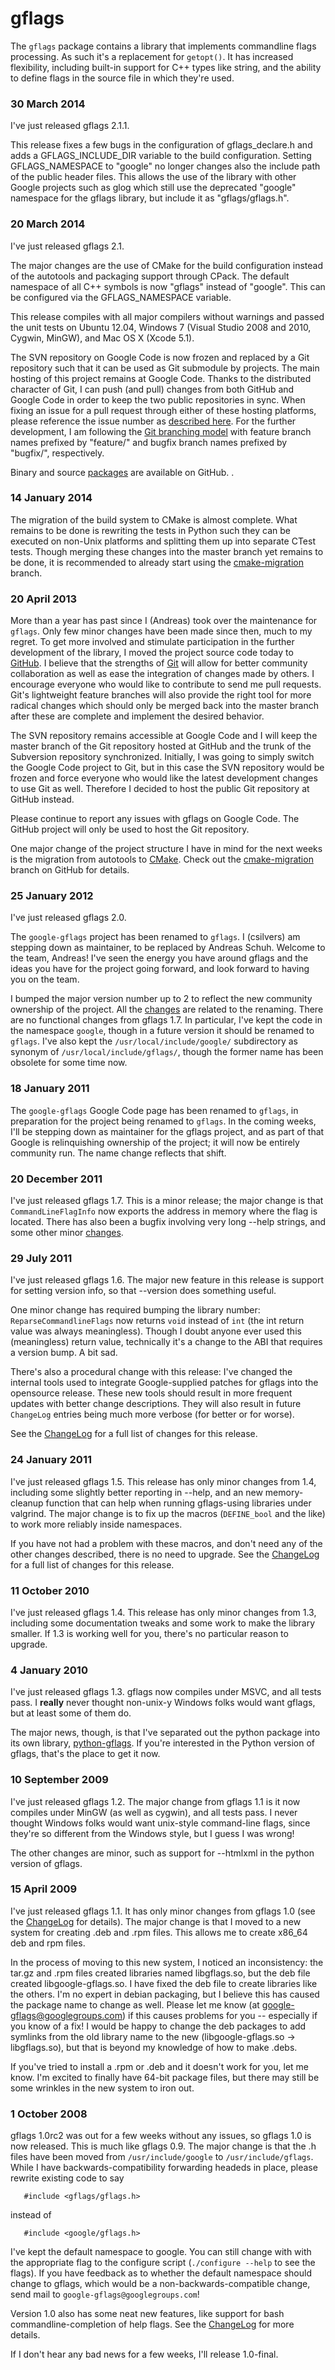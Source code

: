 # gflags #

The `gflags` package contains a library that implements commandline flags processing.  As such it's a replacement for `getopt()`.  It has increased flexibility, including built-in support for C++ types like string, and the ability to define flags in the source file in which they're used.

### 30 March 2014 ###

I've just released gflags 2.1.1.

This release fixes a few bugs in the configuration of gflags\_declare.h
and adds a GFLAGS\_INCLUDE\_DIR variable to the build configuration.
Setting GFLAGS\_NAMESPACE to "google" no longer changes also the include
path of the public header files. This allows the use of the library with
other Google projects such as glog which still use the deprecated "google"
namespace for the gflags library, but include it as "gflags/gflags.h".

### 20 March 2014 ###

I've just released gflags 2.1.

The major changes are the use of CMake for the build configuration instead
of the autotools and packaging support through CPack. The default namespace
of all C++ symbols is now "gflags" instead of "google". This can be
configured via the GFLAGS\_NAMESPACE variable.

This release compiles with all major compilers without warnings and passed
the unit tests on  Ubuntu 12.04, Windows 7 (Visual Studio 2008 and 2010,
Cygwin, MinGW), and Mac OS X (Xcode 5.1).

The SVN repository on Google Code is now frozen and replaced by a Git
repository such that it can be used as Git submodule by projects. The main
hosting of this project remains at Google Code. Thanks to the distributed
character of Git, I can push (and pull) changes from both GitHub and Google Code
in order to keep the two public repositories in sync.
When fixing an issue for a pull request through either of these hosting
platforms, please reference the issue number as
[described here](https://code.google.com/p/support/wiki/IssueTracker#Integration_with_version_control).
For the further development, I am following the
[Git branching model](http://nvie.com/posts/a-successful-git-branching-model/)
with feature branch names prefixed by "feature/" and bugfix branch names
prefixed by "bugfix/", respectively.

Binary and source [packages](https://github.com/schuhschuh/gflags/releases) are available on GitHub.
.

### 14 January 2014 ###

The migration of the build system to CMake is almost complete. What remains to be done is rewriting the tests in Python such they can be executed on non-Unix platforms and splitting them up into separate CTest tests. Though merging these changes into the master branch yet remains to be done, it is recommended to already start using the [cmake-migration](https://github.com/schuhschuh/gflags/tree/cmake-migration) branch.

### 20 April 2013 ###

More than a year has past since I (Andreas) took over the maintenance for
`gflags`. Only few minor changes have been made since then, much to my regret.
To get more involved and stimulate participation in the further
development of the library, I moved the project source code today to
[GitHub](https://github.com/schuhschuh/gflags).
I believe that the strengths of [Git](http://git-scm.com/) will allow for better community collaboration
as well as ease the integration of changes made by others. I encourage everyone
who would like to contribute to send me pull requests.
Git's lightweight feature branches will also provide the right tool for more
radical changes which should only be merged back into the master branch
after these are complete and implement the desired behavior.

The SVN repository remains accessible at Google Code and I will keep the
master branch of the Git repository hosted at GitHub and the trunk of the
Subversion repository synchronized. Initially, I was going to simply switch the
Google Code project to Git, but in this case the SVN repository would be
frozen and force everyone who would like the latest development changes to
use Git as well. Therefore I decided to host the public Git repository at GitHub
instead.

Please continue to report any issues with gflags on Google Code. The GitHub project will
only be used to host the Git repository.

One major change of the project structure I have in mind for the next weeks
is the migration from autotools to [CMake](http://www.cmake.org/).
Check out the
[cmake-migration](https://github.com/schuhschuh/gflags/tree/cmake-migration)
branch on GitHub for details.


### 25 January 2012 ###

I've just released gflags 2.0.

The `google-gflags` project has been renamed to `gflags`.  I
(csilvers) am stepping down as maintainer, to be replaced by Andreas
Schuh.  Welcome to the team, Andreas!  I've seen the energy you have
around gflags and the ideas you have for the project going forward,
and look forward to having you on the team.

I bumped the major version number up to 2 to reflect the new community
ownership of the project.  All the
[changes](http://gflags.googlecode.com/svn/tags/gflags-2.0/ChangeLog)
are related to the renaming.  There are no functional changes from
gflags 1.7.  In particular, I've kept the code in the namespace
`google`, though in a future version it should be renamed to `gflags`.
I've also kept the `/usr/local/include/google/` subdirectory as
synonym of `/usr/local/include/gflags/`, though the former name has
been obsolete for some time now.


### 18 January 2011 ###

The `google-gflags` Google Code page has been renamed to
`gflags`, in preparation for the project being renamed to
`gflags`.  In the coming weeks, I'll be stepping down as
maintainer for the gflags project, and as part of that Google is
relinquishing ownership of the project; it will now be entirely
community run.  The name change reflects that shift.


### 20 December 2011 ###

I've just released gflags 1.7.  This is a minor release; the major
change is that `CommandLineFlagInfo` now exports the address in memory
where the flag is located.  There has also been a bugfix involving
very long --help strings, and some other minor
[changes](http://code.google.com/p/google-gflags/source/browse/tags/gflags-1.7/ChangeLog).

### 29 July 2011 ###

I've just released gflags 1.6.  The major new feature in this release
is support for setting version info, so that --version does something
useful.

One minor change has required bumping the library number:
`ReparseCommandlineFlags` now returns `void` instead of `int` (the int
return value was always meaningless).  Though I doubt anyone ever used
this (meaningless) return value, technically it's a change to the ABI
that requires a version bump.  A bit sad.

There's also a procedural change with this release: I've changed the
internal tools used to integrate Google-supplied patches for gflags
into the opensource release.  These new tools should result in more
frequent updates with better change descriptions.  They will also
result in future `ChangeLog` entries being much more verbose (for better
or for worse).

See the
[ChangeLog](http://code.google.com/p/google-gflags/source/browse/tags/gflags-1.6/ChangeLog)
for a full list of changes for this release.

### 24 January 2011 ###

I've just released gflags 1.5.  This release has only minor changes
from 1.4, including some slightly better reporting in --help, and
an new memory-cleanup function that can help when running gflags-using
libraries under valgrind.  The major change is to fix up the macros
(`DEFINE_bool` and the like) to work more reliably inside namespaces.

If you have not had a problem with these macros, and don't need any of
the other changes described, there is no need to upgrade.  See the
[ChangeLog](http://code.google.com/p/google-gflags/source/browse/tags/gflags-1.5/ChangeLog)
for a full list of changes for this release.

### 11 October 2010 ###

I've just released gflags 1.4.  This release has only minor changes
from 1.3, including some documentation tweaks and some work to make
the library smaller.  If 1.3 is working well for you, there's no
particular reason to upgrade.

### 4 January 2010 ###

I've just released gflags 1.3.  gflags now compiles under MSVC, and all tests pass.  I **really** never thought non-unix-y Windows folks would want gflags, but at least some of them do.

The major news, though, is that I've separated out the python package into its own library, [python-gflags](http://code.google.com/p/python-gflags).  If you're interested in the Python version of gflags, that's the place to get it now.

### 10 September 2009 ###

I've just released gflags 1.2.  The major change from gflags 1.1 is it now compiles
under MinGW (as well as cygwin), and all tests pass.  I never thought Windows folks
would want unix-style command-line flags, since they're so different from the Windows
style, but I guess I was wrong!

The other changes are minor, such as support for --htmlxml in the python version of gflags.

### 15 April 2009 ###

I've just released gflags 1.1.  It has only minor changes from gflags 1.0 (see the [ChangeLog](http://code.google.com/p/google-gflags/source/browse/tags/gflags-1.1/ChangeLog) for details).  The major change is that I moved to a new system for creating .deb and .rpm files.  This allows me to create x86\_64 deb and rpm files.

In the process of moving to this new system, I noticed an inconsistency: the tar.gz and .rpm files created libraries named libgflags.so, but the deb file created libgoogle-gflags.so.  I have fixed the deb file to create libraries like the others.  I'm no expert in debian packaging, but I believe this has caused the package name to change as well.  Please let me know (at [google-gflags@googlegroups.com](mailto:google-gflags@googlegroups.com)) if this causes problems for you -- especially if you know of a fix!  I would be happy to change the deb packages to add symlinks from the old library name to the new (libgoogle-gflags.so -> libgflags.so), but that is beyond my knowledge of how to make .debs.

If you've tried to install a .rpm or .deb and it doesn't work for you, let me know.  I'm excited to finally have 64-bit package files, but there may still be some wrinkles in the new system to iron out.

### 1 October 2008 ###

gflags 1.0rc2 was out for a few weeks without any issues, so gflags 1.0 is now released.  This is much like gflags 0.9.  The major change is that the .h files have been moved from `/usr/include/google` to `/usr/include/gflags`.  While I have backwards-compatibility forwarding headeds in place, please rewrite existing code to say
```
   #include <gflags/gflags.h>
```
instead of
```
   #include <google/gflags.h>
```

I've kept the default namespace to google.  You can still change with with the appropriate flag to the configure script (`./configure --help` to see the flags).  If you have feedback as to whether the default namespace should change to gflags, which would be a non-backwards-compatible change, send mail to `google-gflags@googlegroups.com`!

Version 1.0 also has some neat new features, like support for bash commandline-completion of help flags.  See the [ChangeLog](http://code.google.com/p/google-gflags/source/browse/tags/gflags-1.0rc2/ChangeLog) for more details.

If I don't hear any bad news for a few weeks, I'll release 1.0-final.